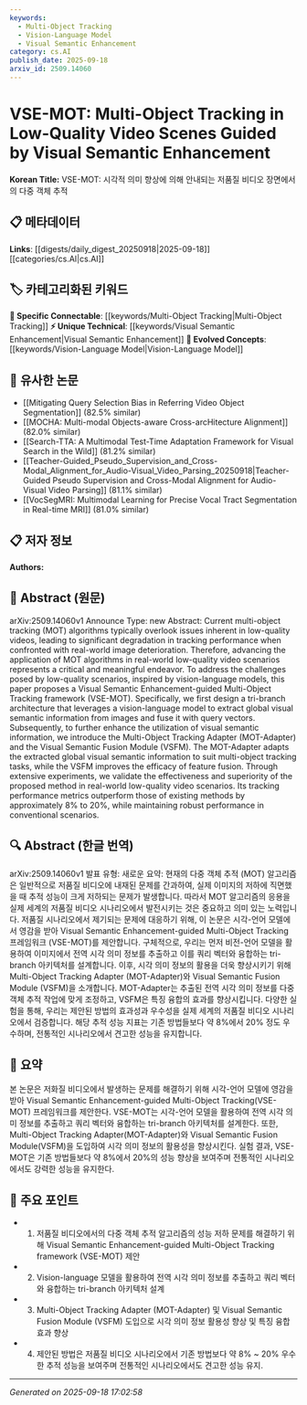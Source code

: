 ```yaml
---
keywords:
  - Multi-Object Tracking
  - Vision-Language Model
  - Visual Semantic Enhancement
category: cs.AI
publish_date: 2025-09-18
arxiv_id: 2509.14060
---
```


<!-- KEYWORD_LINKING_METADATA:
{
  "processed_timestamp": "2025-09-22 22:01:51.301396",
  "vocabulary_version": "1.0",
  "selected_keywords": [
    "Multi-Object Tracking",
    "Vision-Language Model",
    "Visual Semantic Enhancement"
  ],
  "rejected_keywords": [
    "Low-Quality Video Scenarios"
  ],
  "similarity_scores": {
    "Multi-Object Tracking": 0.78,
    "Vision-Language Model": 0.8,
    "Visual Semantic Enhancement": 0.72
  },
  "extraction_method": "AI_prompt_based",
  "budget_applied": true
}
-->


# VSE-MOT: Multi-Object Tracking in Low-Quality Video Scenes Guided by Visual Semantic Enhancement

**Korean Title:** VSE-MOT: 시각적 의미 향상에 의해 안내되는 저품질 비디오 장면에서의 다중 객체 추적

## 📋 메타데이터

**Links**: [[digests/daily_digest_20250918|2025-09-18]]   [[categories/cs.AI|cs.AI]]

## 🏷️ 카테고리화된 키워드
**🔗 Specific Connectable**: [[keywords/Multi-Object Tracking|Multi-Object Tracking]]
**⚡ Unique Technical**: [[keywords/Visual Semantic Enhancement|Visual Semantic Enhancement]]
**🚀 Evolved Concepts**: [[keywords/Vision-Language Model|Vision-Language Model]]

## 🔗 유사한 논문
- [[Mitigating Query Selection Bias in Referring Video Object Segmentation]] (82.5% similar)
- [[MOCHA: Multi-modal Objects-aware Cross-arcHitecture Alignment]] (82.0% similar)
- [[Search-TTA: A Multimodal Test-Time Adaptation Framework for Visual Search in the Wild]] (81.2% similar)
- [[Teacher-Guided_Pseudo_Supervision_and_Cross-Modal_Alignment_for_Audio-Visual_Video_Parsing_20250918|Teacher-Guided Pseudo Supervision and Cross-Modal Alignment for Audio-Visual Video Parsing]] (81.1% similar)
- [[VocSegMRI: Multimodal Learning for Precise Vocal Tract Segmentation in Real-time MRI]] (81.0% similar)

## 📋 저자 정보

**Authors:** 

## 📄 Abstract (원문)

arXiv:2509.14060v1 Announce Type: new 
Abstract: Current multi-object tracking (MOT) algorithms typically overlook issues inherent in low-quality videos, leading to significant degradation in tracking performance when confronted with real-world image deterioration. Therefore, advancing the application of MOT algorithms in real-world low-quality video scenarios represents a critical and meaningful endeavor. To address the challenges posed by low-quality scenarios, inspired by vision-language models, this paper proposes a Visual Semantic Enhancement-guided Multi-Object Tracking framework (VSE-MOT). Specifically, we first design a tri-branch architecture that leverages a vision-language model to extract global visual semantic information from images and fuse it with query vectors. Subsequently, to further enhance the utilization of visual semantic information, we introduce the Multi-Object Tracking Adapter (MOT-Adapter) and the Visual Semantic Fusion Module (VSFM). The MOT-Adapter adapts the extracted global visual semantic information to suit multi-object tracking tasks, while the VSFM improves the efficacy of feature fusion. Through extensive experiments, we validate the effectiveness and superiority of the proposed method in real-world low-quality video scenarios. Its tracking performance metrics outperform those of existing methods by approximately 8% to 20%, while maintaining robust performance in conventional scenarios.

## 🔍 Abstract (한글 번역)

arXiv:2509.14060v1 발표 유형: 새로운
요약: 현재의 다중 객체 추적 (MOT) 알고리즘은 일반적으로 저품질 비디오에 내재된 문제를 간과하여, 실제 이미지의 저하에 직면했을 때 추적 성능이 크게 저하되는 문제가 발생합니다. 따라서 MOT 알고리즘의 응용을 실제 세계의 저품질 비디오 시나리오에서 발전시키는 것은 중요하고 의미 있는 노력입니다. 저품질 시나리오에서 제기되는 문제에 대응하기 위해, 이 논문은 시각-언어 모델에서 영감을 받아 Visual Semantic Enhancement-guided Multi-Object Tracking 프레임워크 (VSE-MOT)를 제안합니다. 구체적으로, 우리는 먼저 비전-언어 모델을 활용하여 이미지에서 전역 시각 의미 정보를 추출하고 이를 쿼리 벡터와 융합하는 tri-branch 아키텍처를 설계합니다. 이후, 시각 의미 정보의 활용을 더욱 향상시키기 위해 Multi-Object Tracking Adapter (MOT-Adapter)와 Visual Semantic Fusion Module (VSFM)을 소개합니다. MOT-Adapter는 추출된 전역 시각 의미 정보를 다중 객체 추적 작업에 맞게 조정하고, VSFM은 특징 융합의 효과를 향상시킵니다. 다양한 실험을 통해, 우리는 제안된 방법의 효과성과 우수성을 실제 세계의 저품질 비디오 시나리오에서 검증합니다. 해당 추적 성능 지표는 기존 방법들보다 약 8%에서 20% 정도 우수하며, 전통적인 시나리오에서 견고한 성능을 유지합니다.

## 📝 요약

본 논문은 저화질 비디오에서 발생하는 문제를 해결하기 위해 시각-언어 모델에 영감을 받아 Visual Semantic Enhancement-guided Multi-Object Tracking(VSE-MOT) 프레임워크를 제안한다. VSE-MOT는 시각-언어 모델을 활용하여 전역 시각 의미 정보를 추출하고 쿼리 벡터와 융합하는 tri-branch 아키텍처를 설계한다. 또한, Multi-Object Tracking Adapter(MOT-Adapter)와 Visual Semantic Fusion Module(VSFM)을 도입하여 시각 의미 정보의 활용성을 향상시킨다. 실험 결과, VSE-MOT은 기존 방법들보다 약 8%에서 20%의 성능 향상을 보여주며 전통적인 시나리오에서도 강력한 성능을 유지한다.

## 🎯 주요 포인트

- 1. 저품질 비디오에서의 다중 객체 추적 알고리즘의 성능 저하 문제를 해결하기 위해 Visual Semantic Enhancement-guided Multi-Object Tracking framework (VSE-MOT) 제안

- 2. Vision-language 모델을 활용하여 전역 시각 의미 정보를 추출하고 쿼리 벡터와 융합하는 tri-branch 아키텍처 설계

- 3. Multi-Object Tracking Adapter (MOT-Adapter) 및 Visual Semantic Fusion Module (VSFM) 도입으로 시각 의미 정보 활용성 향상 및 특징 융합 효과 향상

- 4. 제안된 방법은 저품질 비디오 시나리오에서 기존 방법보다 약 8% ~ 20% 우수한 추적 성능을 보여주며 전통적인 시나리오에서도 견고한 성능 유지.

---

*Generated on 2025-09-18 17:02:58*